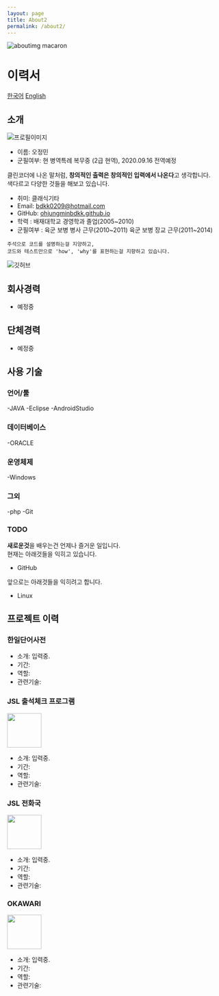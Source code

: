 ```yaml
---
layout: page
title: About2
permalink: /about2/
---
```


![aboutimg macaron]({{site.baseurl}}/images/aboutimg.jpg)

# 이력서

[한국어](./README.md) [English](./README_en.md)

## 소개
![프로필이미지](https://github.com/ohjungminbdkk/RESUME/raw/master/images/profile.jpeg)
- 이름: 오정민
- 군필여부: 현 병역특례 복무중 (2급 현역), 2020.09.16 전역예정

클린코더에 나온 말처럼, **창의적인 출력은 창의적인 입력에서 나온다**고 생각합니다. <br/>
색다르고 다양한 것들을 해보고 있습니다.

- 취미: 클래식기타
- Email: bdkk0209@hotmail.com
- GitHub: [ohjungminbdkk.github.io](https://ohjungminbdkk.github.io)
- 학력 : 배재대학교 경영학과 졸업(2005~2010)
- 군필여부 : 육군 보병 병사 근무(2010~2011)
		육군 보병 장교 근무(2011~2014)
```
주석으로 코드를 설명하는걸 지양하고, 
코드와 테스트만으로 'how', 'why'를 표현하는걸 지향하고 있습니다.
```

![깃허브](https://github.com/JSpiner/RESUME/raw/master/images/github.png)

## 회사경력
- 예정중

## 단체경력
- 예정중

## 사용 기술
### 언어/툴
-JAVA
-Eclipse
-AndroidStudio

### 데이터베이스
-ORACLE

### 운영체제
-Windows

### 그외
-php
-Git


### TODO
**새로운것**을 배우는건 언제나 즐거운 일입니다. <br/>
현재는 아래것들을 익히고 있습니다.
- GitHub

앞으로는 아래것들을 익히려고 합니다.
- Linux

## 프로젝트 이력

### 한일단어사전
- 소개: 입력중.
- 기간: 
- 역할: 
- 관련기술: 

### JSL 출석체크 프로그램
<img src="" width="80" height="80"/>

- 소개: 입력중.
- 기간: 
- 역할: 
- 관련기술:

### JSL 전화국
<img src="" width="80" height="80"/>

- 소개: 입력중.
- 기간: 
- 역할: 
- 관련기술:

### OKAWARI
<img src="" width="80" height="80"/>

- 소개: 입력중.
- 기간: 
- 역할: 
- 관련기술:


